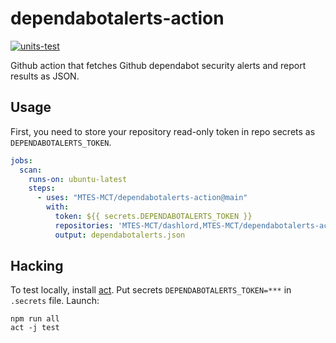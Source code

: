# dependabotalerts-action

[![units-test](https://github.com/MTES-MCT/dependabotalerts-action/actions/workflows/test.yml/badge.svg)](https://github.com/MTES-MCT/dependabotalerts-action/actions/workflows/test.yml)

Github action that fetches Github dependabot security alerts and report results as JSON.

## Usage

First, you need to store your repository read-only token in repo secrets as `DEPENDABOTALERTS_TOKEN`.

```yaml
jobs:
  scan:
    runs-on: ubuntu-latest
    steps:
      - uses: "MTES-MCT/dependabotalerts-action@main"
        with:
          token: ${{ secrets.DEPENDABOTALERTS_TOKEN }}
          repositories: 'MTES-MCT/dashlord,MTES-MCT/dependabotalerts-action'
          output: dependabotalerts.json
```

## Hacking

To test locally, install [act](https://github.com/nektos/act). Put secrets `DEPENDABOTALERTS_TOKEN=***` in `.secrets` file.
Launch:

```shell
npm run all
act -j test
```
